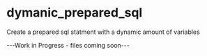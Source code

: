# dymanic_prepared_sql
Create a prepared sql statment with a dynamic amount of variables

---Work in Progress - files coming soon---
